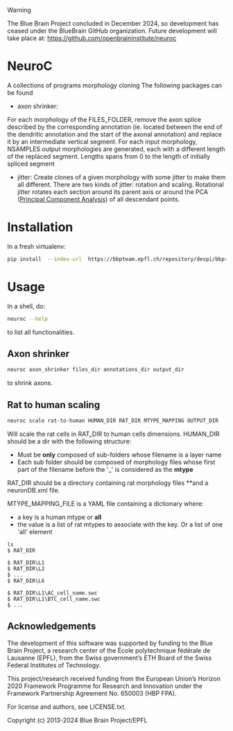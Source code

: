 > [!WARNING]
> The Blue Brain Project concluded in December 2024, so development has ceased under the BlueBrain GitHub organization.
> Future development will take place at: https://github.com/openbraininstitute/neuroc

# NeuroC

A collections of programs morphology cloning
The following packages can be found
- axon shrinker:

For each morphology of the FILES\_FOLDER, remove the axon splice described by the corresponding annotation (ie. located between the end of the dendritic annotation and the start of the axonal annotation) and replace it by an intermediate vertical segment. For each input morphology,
    NSAMPLES output morphologies are generated, each with a different length of the replaced segment. Lengths spans from 0 to the length of initially spliced segment

- jitter:
Create clones of a given morphology with some jitter to make them all different. There are two kinds of jitter: rotation and scaling.
Rotational jitter rotates each section around its parent axis or around the PCA ([Principal Component Analysis](https://en.wikipedia.org/wiki/Principal_component_analysis)) of all descendant points.




# Installation

In a fresh virtualenv:
```bash
pip install  --index-url  https://bbpteam.epfl.ch/repository/devpi/bbprelman/dev/+simple/ neuroc[plotly]
```

# Usage
In a shell, do:

```bash
neuroc --help
```
to list all functionalities.


## Axon shrinker


```bash
neuroc axon_shrinker files_dir annotations_dir output_dir
```
to shrink axons.


## Rat to human scaling
```bash
neuroc scale rat-to-human HUMAN_DIR RAT_DIR MTYPE_MAPPING OUTPUT_DIR
```

Will scale the rat cells in RAT\_DIR to human cells dimensions.
HUMAN\_DIR should be a dir with the following structure:
- Must be **only** composed of sub-folders whose filename is a layer name
- Each sub folder should be composed of morphology files whose first part of the filename before the '_' is considered as the **mtype**

RAT\_DIR should be a directory containing rat morphology files **and a neuronDB.xml file.

MTYPE\_MAPPING\_FILE is a YAML file containing a dictionary where:
- a key is a human mtype or **all**
- the value is a list of rat mtypes to associate with the key. Or a list of one 'all' element
```
ls
$ RAT_DIR

$ RAT_DIR\L1
$ RAT_DIR\L2
$ ...
$ RAT_DIR\L6

$ RAT_DIR\L1\AC_cell_name.swc
$ RAT_DIR\L1\BTC_cell_name.swc
$ ...
```

## Acknowledgements

The development of this software was supported by funding to the Blue Brain Project, a research center of the École polytechnique fédérale de Lausanne (EPFL), from the Swiss government’s ETH Board of the Swiss Federal Institutes of Technology.

This project/research received funding from the European Union’s Horizon 2020 Framework Programme for Research and Innovation under the Framework Partnership Agreement No. 650003 (HBP FPA).

For license and authors, see LICENSE.txt. 

Copyright (c) 2013-2024 Blue Brain Project/EPFL

